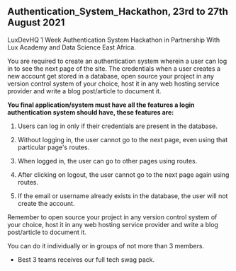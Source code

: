 ## **Authentication_System_Hackathon, 23rd to 27th August 2021**

LuxDevHQ 1 Week Authentication System Hackathon in Partnership With Lux Academy and Data Science East Africa.

You are required to create an authentication system wherein a user can log in to see the next page of the site. The credentials when a user creates a new account get stored in a database, open source your project in any version  control system of your choice, host it in any web hosting service provider and write a blog post/article  to document  it.

**You final application/system must have all the features a login authentication system should have, these features  are:** 

1. Users can log in only if their credentials are present in the database.
 
2. Without logging in, the user cannot go to the next page, even using that particular page's routes.
 
3. When logged in, the user can go to other pages using routes.
 
4. After clicking on logout, the user cannot go to the next page again using routes.

5. If the email or username already exists in the database, the user will not create the account.

Remember to open source your project in any version control system of your choice, host it in any web hosting service provider and write a blog post/article to document  it.


You can do it individually  or in groups of not more than 3 members. 

 - Best 3 teams receives our full tech swag pack.
